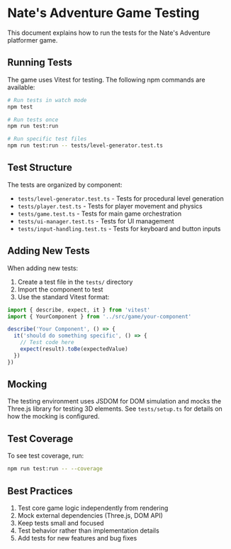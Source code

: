 # Nate's Adventure Game Testing

This document explains how to run the tests for the Nate's Adventure platformer game.

## Running Tests

The game uses Vitest for testing. The following npm commands are available:

```bash
# Run tests in watch mode
npm test

# Run tests once
npm run test:run

# Run specific test files
npm run test:run -- tests/level-generator.test.ts
```

## Test Structure

The tests are organized by component:

- `tests/level-generator.test.ts` - Tests for procedural level generation
- `tests/player.test.ts` - Tests for player movement and physics
- `tests/game.test.ts` - Tests for main game orchestration
- `tests/ui-manager.test.ts` - Tests for UI management
- `tests/input-handling.test.ts` - Tests for keyboard and button inputs

## Adding New Tests

When adding new tests:

1. Create a test file in the `tests/` directory
2. Import the component to test
3. Use the standard Vitest format:

```typescript
import { describe, expect, it } from 'vitest'
import { YourComponent } from '../src/game/your-component'

describe('Your Component', () => {
  it('should do something specific', () => {
    // Test code here
    expect(result).toBe(expectedValue)
  })
})
```

## Mocking

The testing environment uses JSDOM for DOM simulation and mocks the Three.js library for testing 3D elements. See `tests/setup.ts` for details on how the mocking is configured.

## Test Coverage

To see test coverage, run:

```bash
npm run test:run -- --coverage
```

## Best Practices

1. Test core game logic independently from rendering
2. Mock external dependencies (Three.js, DOM API)
3. Keep tests small and focused
4. Test behavior rather than implementation details
5. Add tests for new features and bug fixes